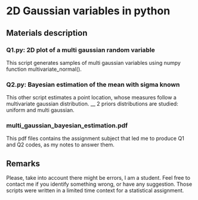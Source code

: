 # 2D Gaussian variables in python
## Materials description
### Q1.py: 2D plot of a multi gaussian random variable
This script generates samples of multi gaussian variables using numpy function multivariate_normal().

### Q2.py: Bayesian estimation of the mean with sigma known
This other script estimates a point location, whose measures follow a multivariate gaussian distribution. __
2 priors distributions are studied: uniform and multi gaussian. 

### multi_gaussian_bayesian_estimation.pdf
This pdf files contains the assignment subject that led me to produce Q1 and Q2 codes, as my notes to answer them. 
## Remarks
Please, take into account there might be errors, I am a student. Feel free to contact me if you identify something wrong, or have any suggestion. 
Those scripts were written in a limited time context for a statistical assignment. 
